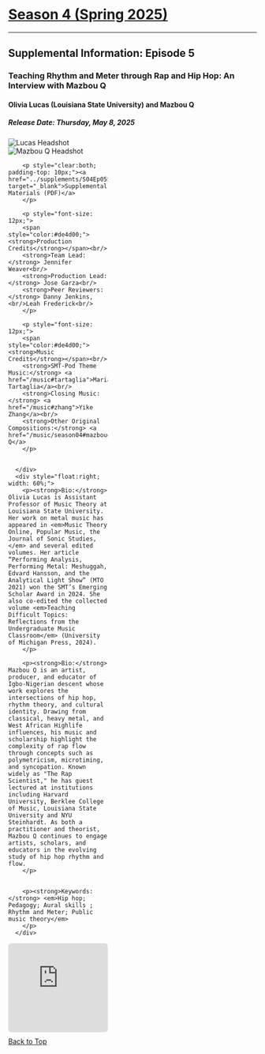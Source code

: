 <div class="seasonheader">
    <a href="/episodes/season04"><h1 class="seasonheader-text">Season 4 (Spring 2025)</h1></a>
</div>

<div>
<hr>
<h2>Supplemental Information: Episode 5</h2>

  <div class="supplement" id="e4.5">
    <h3 class="supplement-title">Teaching Rhythm and Meter through Rap and Hip Hop: An Interview with Mazbou Q</h3>
    <h4>Olivia Lucas (Louisiana State University) and Mazbou Q</h4>
    <h5>Release Date: Thursday, May 8, 2025</h5>
    <div class="floatsupps">
      <div style="float:left; width: 40%;">
        <img class="biopic" alt="Lucas Headshot" src="../supplements/S04Ep05lucas.jpg">
        <img class="biopic" alt="Mazbou Q Headshot" src="../supplements/S04Ep05mazbouq.jpg">

        <p style="clear:both; padding-top: 10px;"><a href="../supplements/S04Ep05Supp_lucas_mazbouq.pdf" target="_blank">Supplemental Materials (PDF)</a>
        </p>

        <p style="font-size: 12px;">
        <span style="color:#de4d00;"><strong>Production Credits</strong></span><br/>
        <strong>Team Lead:</strong> Jennifer Weaver<br/>
        <strong>Production Lead:</strong> Jose Garza<br/>
        <strong>Peer Reviewers:</strong> Danny Jenkins, <br/>Leah Frederick<br/>
        </p>

        <p style="font-size: 12px;">
        <span style="color:#de4d00;"><strong>Music Credits</strong></span><br/>
        <strong>SMT-Pod Theme Music:</strong> <a href="/music#tartaglia">Maria Tartaglia</a><br/>
        <strong>Closing Music:</strong> <a href="/music#zhang">Yike Zhang</a><br/>
        <strong>Other Original Compositions:</strong> <a href="/music/season04#mazbouq">Mazbou Q</a>
        </p>


      </div>
      <div style="float:right; width: 60%;">
        <p><strong>Bio:</strong> Olivia Lucas is Assistant Professor of Music Theory at Louisiana State University. Her work on metal music has appeared in <em>Music Theory Online, Popular Music, the Journal of Sonic Studies,</em> and several edited volumes. Her article “Performing Analysis, Performing Metal: Meshuggah, Edvard Hansson, and the Analytical Light Show” (MTO 2021) won the SMT’s Emerging Scholar Award in 2024. She also co-edited the collected volume <em>Teaching Difficult Topics: Reflections from the Undergraduate Music Classroom</em> (University of Michigan Press, 2024).
        </p>

        <p><strong>Bio:</strong> Mazbou Q is an artist, producer, and educator of Igbo-Nigerian descent whose work explores the intersections of hip hop, rhythm theory, and cultural identity. Drawing from classical, heavy metal, and West African Highlife influences, his music and scholarship highlight the complexity of rap flow through concepts such as polymetricism, microtiming, and syncopation. Known widely as "The Rap Scientist," he has guest lectured at institutions including Harvard University, Berklee College of Music, Louisiana State University and NYU Steinhardt. As both a practitioner and theorist, Mazbou Q continues to engage artists, scholars, and educators in the evolving study of hip hop rhythm and flow.
        </p>


        <p><strong>Keywords:</strong> <em>Hip hop; Pedagogy; Aural skills ; Rhythm and Meter; Public music theory</em>
        </p>
      </div>
<div style="width: 100%; height: 180px; margin-top: 10px; margin-bottom: 10px; border-radius: 6px; overflow:hidden; clear:both;">
<iframe style="width: 100%; height: 180px;" frameborder="no" scrolling="no" seamless src="https://player.captivate.fm/episode/f2f3e84b-6b77-41b1-8b43-0916857749f5/"></iframe></div>
    <a class="to-top" href="#top">Back to Top</a>
  </div>  
